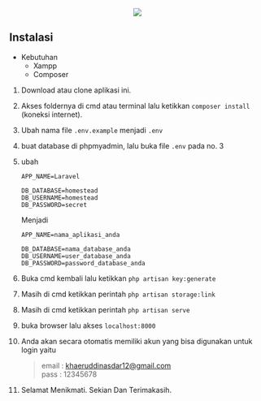 <p align="center"><img src="https://laravel.com/assets/img/components/logo-laravel.svg"></p>

## Instalasi
* Kebutuhan
    + Xampp
    + Composer

1. Download atau clone aplikasi ini.
2. Akses foldernya di cmd atau terminal lalu ketikkan ```composer install``` (koneksi internet).
3. Ubah nama file ```.env.example``` menjadi ```.env```
4. buat database di phpmyadmin, lalu buka file ```.env``` pada no. 3
5. ubah
    ```
    APP_NAME=Laravel

    DB_DATABASE=homestead 
    DB_USERNAME=homestead 
    DB_PASSWORD=secret 
    ```
    Menjadi
    ```
    APP_NAME=nama_aplikasi_anda

    DB_DATABASE=nama_database_anda 
    DB_USERNAME=user_database_anda
    DB_PASSWORD=password_database_anda 
    ```
6. Buka cmd kembali lalu ketikkan ```php artisan key:generate```
7. Masih di cmd ketikkan perintah ```php artisan storage:link```
8. Masih di cmd ketikkan perintah ```php artisan serve```
9. buka browser lalu akses ```localhost:8000```
10. Anda akan secara otomatis memiliki akun yang bisa digunakan untuk login yaitu
    > email : khaeruddinasdar12@gmail.com <br>
    > pass : 12345678

11. Selamat Menikmati. Sekian Dan Terimakasih.
